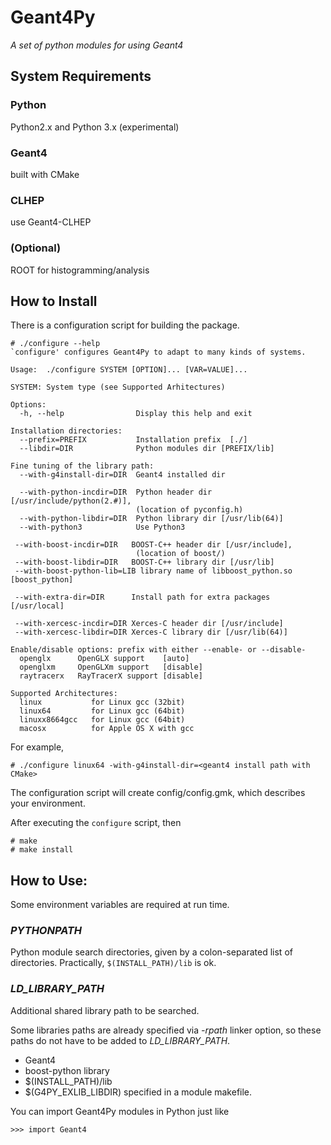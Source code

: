 Geant4Py
========

_A set of python modules for using Geant4_


System Requirements
-------------------
### Python

Python2.x and Python 3.x (experimental)

### Geant4

built with CMake

### CLHEP

use Geant4-CLHEP

### (Optional)

ROOT for histogramming/analysis


How to Install
--------------
There is a configuration script for building the package.

    # ./configure --help
    `configure' configures Geant4Py to adapt to many kinds of systems.
    
    Usage:  ./configure SYSTEM [OPTION]... [VAR=VALUE]...

    SYSTEM: System type (see Supported Arhitectures)

    Options:
      -h, --help                Display this help and exit
    
    Installation directories:
      --prefix=PREFIX           Installation prefix  [./]
      --libdir=DIR              Python modules dir [PREFIX/lib]

    Fine tuning of the library path:
      --with-g4install-dir=DIR  Geant4 installed dir
 
      --with-python-incdir=DIR  Python header dir [/usr/include/python(2.#)],
                                (location of pyconfig.h)
      --with-python-libdir=DIR  Python library dir [/usr/lib(64)]
      --with-python3            Use Python3
    
     --with-boost-incdir=DIR   BOOST-C++ header dir [/usr/include],
                                (location of boost/)
     --with-boost-libdir=DIR   BOOST-C++ library dir [/usr/lib]
     --with-boost-python-lib=LIB library name of libboost_python.so [boost_python]

     --with-extra-dir=DIR      Install path for extra packages [/usr/local]

     --with-xercesc-incdir=DIR Xerces-C header dir [/usr/include]
     --with-xercesc-libdir=DIR Xerces-C library dir [/usr/lib(64)]

    Enable/disable options: prefix with either --enable- or --disable-
      openglx      OpenGLX support    [auto]
      openglxm     OpenGLXm support   [disable]
      raytracerx   RayTracerX support [disable]

    Supported Architectures:
      linux           for Linux gcc (32bit)
      linux64         for Linux gcc (64bit)
      linuxx8664gcc   for Linux gcc (64bit)
      macosx          for Apple OS X with gcc


For example,

    # ./configure linux64 -with-g4install-dir=<geant4 install path with CMake>

The configuration script will create config/config.gmk, 
which describes your environment.

After executing the `configure` script, then 

    # make
    # make install


How to Use:
-----------
Some environment variables are required at run time.

### *PYTHONPATH*

Python module search directories, given by a colon-separated list of directories. 
Practically, `$(INSTALL_PATH)/lib` is ok.

### *LD\_LIBRARY\_PATH*

Additional shared library path to be searched.

Some libraries paths are already specified via *-rpath* linker option, 
so these paths do not have to be added to *LD\_LIBRARY\_PATH*.

* Geant4
* boost-python library
* $(INSTALL_PATH)/lib
* $(G4PY\_EXLIB\_LIBDIR) specified in a module makefile.


You can import Geant4Py modules in Python just like

    >>> import Geant4


